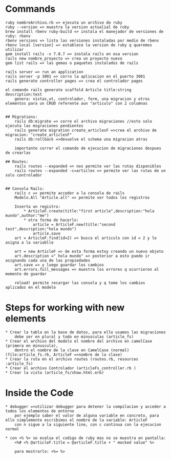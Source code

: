 # Commands
    ruby nombreArchivo.rb => ejecuta un archivo de ruby
    ruby --version => muestra la version actualial de ruby
    brew install rbenv ruby-build => instala el manejador de versiones de ruby: rbenv
    rbenv versions => lista las versiones instaladas por medio de rbenv
    rbenv local [version] => establece la version de ruby q queremos utilizar
    gem install rails -v 7.0.7 => instala rails en esa version
    rails new nombre_proyecto => crea un proyecto nuevo
    gem list rails => las gemas o paquetes instalados de rails

    rails server => run an application
    rails server -p 3001 => corro la aplicacion en el puerto 3001
    rails generate controller pages => crea el controlador pages

    el comando rails generate scaffold Article title:string description:text
        genera: vistas,ut, controlador, form, una migracion y otros elementos para un CRUD referente aun "articulo" con 2 columnas
        

    ## Migrations: 
        rails db:migrate => corre el archivo migraciones //esto solo ejecuta las migraciones pendientes
        rails generate migration create_articlesF =>crea el archivo de migracion: "create_articlesF"
        rails db:rollback =>devuelve el schema una migracion atras

        importante correr el comando de ejecucion de migraciones despues de crearlas

    ## Routes:
        rails routes --expanded => nos permite ver las rutas disponibles
        rails routes --expanded -c=articles => permite ver las rutas de un solo controlador
    

    ## Consola Rails: 
        rails c => permite acceder a la consola de rails
        Modelo.All "Article.all" => permite ver todos los registros

        Inserta un registro:
            * ArticleF.create(title:"first article",description:"hola mundo",author:"me") 
            * otra forma de hacerlo:
                article = ArticleF.new(title:"second test",description:"hola mundo")
                article.save
        art = ArticleF.find(id=2) => busca el articulo con id = 2 y lo asigna a la variablle        
        
        art = new ArticleF => de esta forma estoy creando un nuevo objeto
        art.description =" hola mundo" => posterior a esto puedo ir asignando cada una de las propiedades
        art.save => y luego guardar los cambios
        art.errors.full_messages => muestra los errores q ocurrieron al momento de guardar

        reload! permite recargar las consola y q tome los cambios aplicados en el modelo

# Steps for working with new elements
    * Crear la tabla en la base de datos, para ello usamos las migraciones
        debe ser en plural y todo en minusculas (article_fs)
    * Crear el archivo del modelo el nombre del archivo en camelCase (primera en minuscula), 
        dentro el nombre de la clase en CamelCase (normal) (file:article_fs.rb, ArticleF =>nombre de la clase)
    * Crear la ruta en el archivo routes (routes.rb, resources :article_fs)
    * Crear el archivo Controlador (articleFs_controller.rb )
    * Crear la vista (article_fs/show.html.erb)

# Inside the Code
    * debugger =>utilizar debugger para detener la compilacion y acceder a todos los elementos de entorno
        por ejemplo saber el valor de alguna variable en concreto, para ello simplemente escribimos el nombre de la variable: ArticleF
        con n sigue a la siguiente line, con c continua con la ejecucion normal

    * con <% %> se evalua el codigo de ruby mas no se muestra en pantalla:
        <%# <% @articleF.title = @articleF.title + " mocked value" %> 

        para mostrarlo: <%= %>
